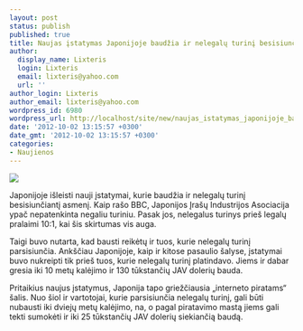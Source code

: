 ```yaml
---
layout: post
status: publish
published: true
title: Naujas įstatymas Japonijoje baudžia ir nelegalų turinį besisiunčiantį asmenį
author:
  display_name: Lixteris
  login: Lixteris
  email: lixteris@yahoo.com
  url: ''
author_login: Lixteris
author_email: lixteris@yahoo.com
wordpress_id: 6980
wordpress_url: http://localhost/site/new/naujas_istatymas_japonijoje_baudzia_ir_nelegalu_turini_besisiuncianti_asmeni/
date: '2012-10-02 13:15:57 +0300'
date_gmt: '2012-10-02 13:15:57 +0300'
categories:
- Naujienos
---
```

<p><div class="imgright"><img src="http://technews.lt/upload/illegal_downloads.jpg"  /></div></p>
<p>
	Japonijoje i&scaron;leisti nauji įstatymai, kurie baudžia ir nelegalų turinį besisiunčiantį asmenį. Kaip ra&scaron;o BBC, Japonijos Įra&scaron;ų Industrijos Asociacija ypač nepatenkinta negaliu turiniu. Pasak jos, nelegalus turinys prie&scaron; legalų pralaimi 10:1, kai &scaron;is skirtumas vis auga.</p>
<p>
	Taigi buvo nutarta, kad bausti reikėtų ir tuos, kurie nelegalų turinį parsisiunčia. Ank&scaron;čiau Japonijoje, kaip ir kitose pasaulio &scaron;alyse, įstatymai buvo nukreipti tik prie&scaron; tuos, kurie nelegalų turinį platindavo. Jiems ir dabar gresia iki 10 metų kalėjimo ir 130 tūkstančių JAV dolerių bauda.</p>
<p>
	Pritaikius naujus įstatymus, Japonija tapo griežčiausia &bdquo;interneto piratams&ldquo; &scaron;alis. Nuo &scaron;iol ir vartotojai, kurie parsisiunčia nelegalų turinį, gali būti nubausti iki dviejų metų kalėjimo, na, o pagal piratavimo mastą jiems gali tekti sumokėti ir iki 25 tūkstančių JAV dolerių siekiančią baudą.</p>
